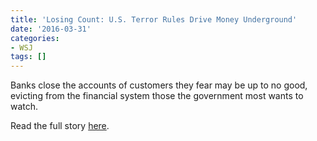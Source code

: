 ```yaml
---
title: 'Losing Count: U.S. Terror Rules Drive Money Underground'
date: '2016-03-31'
categories:
- WSJ
tags: []
---
```

Banks close the accounts of customers they fear may be up to no good, evicting from the financial system those the government most wants to watch.

Read the full story [here](http://www.wsj.com/articles/losing-count-u-s-terror-rules-drive-money-underground-1459349211).